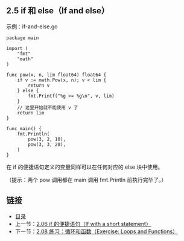 ## 2.5 if 和 else（If and else）

示例：if-and-else.go

    package main

    import (
    	"fmt"
    	"math"
    )

    func pow(x, n, lim float64) float64 {
    	if v := math.Pow(x, n); v < lim {
    		return v
    	} else {
    		fmt.Printf("%g >= %g\n", v, lim)
    	}
    	// 这里开始就不能使用 v 了
    	return lim
    }

    func main() {
    	fmt.Println(
    		pow(3, 2, 10),
    		pow(3, 3, 20),
    	)
    }

在 if 的便捷语句定义的变量同样可以在任何对应的 else 块中使用。

（提示：两个 pow 调用都在 main 调用 fmt.Println 前执行完毕了。）

## 链接
* [目录](https://github.com/alphaxlvii/go-zh/blob/master/tour/directory.md)
* 上一节：[2.06 if 的便捷语句（If with a short statement）](https://github.com/alphaxlvii/go-zh/blob/master/tour/02.06.md)
* 下一节：[2.08 练习：循环和函数（Exercise: Loops and Functions）](https://github.com/alphaxlvii/go-zh/blob/master/tour/02.08.md)
